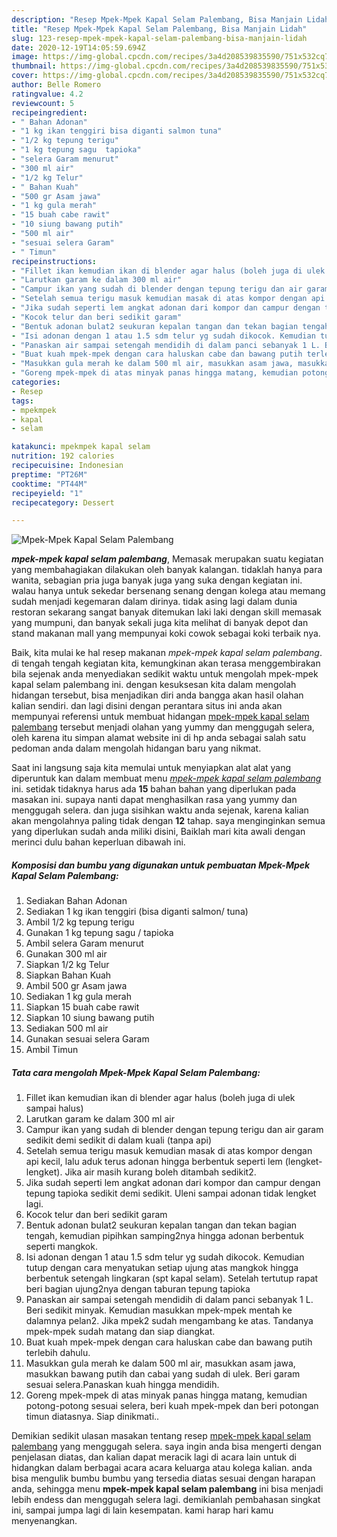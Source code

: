 ```yaml
---
description: "Resep Mpek-Mpek Kapal Selam Palembang, Bisa Manjain Lidah"
title: "Resep Mpek-Mpek Kapal Selam Palembang, Bisa Manjain Lidah"
slug: 123-resep-mpek-mpek-kapal-selam-palembang-bisa-manjain-lidah
date: 2020-12-19T14:05:59.694Z
image: https://img-global.cpcdn.com/recipes/3a4d208539835590/751x532cq70/mpek-mpek-kapal-selam-palembang-foto-resep-utama.jpg
thumbnail: https://img-global.cpcdn.com/recipes/3a4d208539835590/751x532cq70/mpek-mpek-kapal-selam-palembang-foto-resep-utama.jpg
cover: https://img-global.cpcdn.com/recipes/3a4d208539835590/751x532cq70/mpek-mpek-kapal-selam-palembang-foto-resep-utama.jpg
author: Belle Romero
ratingvalue: 4.2
reviewcount: 5
recipeingredient:
- " Bahan Adonan"
- "1 kg ikan tenggiri bisa diganti salmon tuna"
- "1/2 kg tepung terigu"
- "1 kg tepung sagu  tapioka"
- "selera Garam menurut"
- "300 ml air"
- "1/2 kg Telur"
- " Bahan Kuah"
- "500 gr Asam jawa"
- "1 kg gula merah"
- "15 buah cabe rawit"
- "10 siung bawang putih"
- "500 ml air"
- "sesuai selera Garam"
- " Timun"
recipeinstructions:
- "Fillet ikan kemudian ikan di blender agar halus (boleh juga di ulek sampai halus)"
- "Larutkan garam ke dalam 300 ml air"
- "Campur ikan yang sudah di blender dengan tepung terigu dan air garam sedikit demi sedikit di dalam kuali (tanpa api)"
- "Setelah semua terigu masuk kemudian masak di atas kompor dengan api kecil, lalu aduk terus adonan hingga berbentuk seperti lem (lengket-lengket). Jika air masih kurang boleh ditambah sedikit2."
- "Jika sudah seperti lem angkat adonan dari kompor dan campur dengan tepung tapioka sedikit demi sedikit. Uleni sampai adonan tidak lengket lagi."
- "Kocok telur dan beri sedikit garam"
- "Bentuk adonan bulat2 seukuran kepalan tangan dan tekan bagian tengah, kemudian pipihkan samping2nya hingga adonan berbentuk seperti mangkok."
- "Isi adonan dengan 1 atau 1.5 sdm telur yg sudah dikocok. Kemudian tutup dengan cara menyatukan setiap ujung atas mangkok hingga berbentuk setengah lingkaran (spt kapal selam). Setelah tertutup rapat beri bagian ujung2nya dengan taburan tepung tapioka"
- "Panaskan air sampai setengah mendidih di dalam panci sebanyak 1 L. Beri sedikit minyak. Kemudian masukkan mpek-mpek mentah ke dalamnya pelan2. Jika mpek2 sudah mengambang ke atas. Tandanya mpek-mpek sudah matang dan siap diangkat."
- "Buat kuah mpek-mpek dengan cara haluskan cabe dan bawang putih terlebih dahulu."
- "Masukkan gula merah ke dalam 500 ml air, masukkan asam jawa, masukkan bawang putih dan cabai yang sudah di ulek. Beri garam sesuai selera.Panaskan kuah hingga mendidih."
- "Goreng mpek-mpek di atas minyak panas hingga matang, kemudian potong-potong sesuai selera, beri kuah mpek-mpek dan beri potongan timun diatasnya. Siap dinikmati.."
categories:
- Resep
tags:
- mpekmpek
- kapal
- selam

katakunci: mpekmpek kapal selam 
nutrition: 192 calories
recipecuisine: Indonesian
preptime: "PT26M"
cooktime: "PT44M"
recipeyield: "1"
recipecategory: Dessert

---
```



![Mpek-Mpek Kapal Selam Palembang](https://img-global.cpcdn.com/recipes/3a4d208539835590/751x532cq70/mpek-mpek-kapal-selam-palembang-foto-resep-utama.jpg)

<b><i>mpek-mpek kapal selam palembang</i></b>, Memasak merupakan suatu kegiatan yang membahagiakan dilakukan oleh banyak kalangan. tidaklah hanya para wanita, sebagian pria juga banyak juga yang suka dengan kegiatan ini. walau hanya untuk sekedar bersenang senang dengan kolega atau memang sudah menjadi kegemaran dalam dirinya. tidak asing lagi dalam dunia restoran sekarang sangat banyak ditemukan laki laki dengan skill memasak yang mumpuni, dan banyak sekali juga kita melihat di banyak depot dan stand makanan mall yang mempunyai koki cowok sebagai koki terbaik nya.



Baik, kita mulai ke hal resep makanan <i>mpek-mpek kapal selam palembang</i>. di tengah tengah kegiatan kita, kemungkinan akan terasa menggembirakan bila sejenak anda menyediakan sedikit waktu untuk mengolah mpek-mpek kapal selam palembang ini. dengan kesuksesan kita dalam mengolah hidangan tersebut, bisa menjadikan diri anda bangga akan hasil olahan kalian sendiri. dan lagi disini dengan perantara situs ini anda akan mempunyai referensi untuk membuat hidangan <u>mpek-mpek kapal selam palembang</u> tersebut menjadi olahan yang yummy dan menggugah selera, oleh karena itu simpan alamat website ini di hp anda sebagai salah satu pedoman anda dalam mengolah hidangan baru yang nikmat.


Saat ini langsung saja kita memulai untuk menyiapkan alat alat yang diperuntuk kan dalam membuat menu <u><i>mpek-mpek kapal selam palembang</i></u> ini. setidak tidaknya harus ada <b>15</b> bahan bahan yang diperlukan pada masakan ini. supaya nanti dapat menghasilkan rasa yang yummy dan menggugah selera. dan juga sisihkan waktu anda sejenak, karena kalian akan mengolahnya paling tidak dengan <b>12</b> tahap. saya menginginkan semua yang diperlukan sudah anda miliki disini, Baiklah mari kita awali dengan merinci dulu bahan keperluan dibawah ini.

<!--inarticleads1-->

##### Komposisi dan bumbu yang digunakan untuk pembuatan Mpek-Mpek Kapal Selam Palembang:

1. Sediakan  Bahan Adonan
1. Sediakan 1 kg ikan tenggiri (bisa diganti salmon/ tuna)
1. Ambil 1/2 kg tepung terigu
1. Gunakan 1 kg tepung sagu / tapioka
1. Ambil selera Garam menurut
1. Gunakan 300 ml air
1. Siapkan 1/2 kg Telur
1. Siapkan  Bahan Kuah
1. Ambil 500 gr Asam jawa
1. Sediakan 1 kg gula merah
1. Siapkan 15 buah cabe rawit
1. Siapkan 10 siung bawang putih
1. Sediakan 500 ml air
1. Gunakan sesuai selera Garam
1. Ambil  Timun




<!--inarticleads2-->

##### Tata cara mengolah Mpek-Mpek Kapal Selam Palembang:

1. Fillet ikan kemudian ikan di blender agar halus (boleh juga di ulek sampai halus)
1. Larutkan garam ke dalam 300 ml air
1. Campur ikan yang sudah di blender dengan tepung terigu dan air garam sedikit demi sedikit di dalam kuali (tanpa api)
1. Setelah semua terigu masuk kemudian masak di atas kompor dengan api kecil, lalu aduk terus adonan hingga berbentuk seperti lem (lengket-lengket). Jika air masih kurang boleh ditambah sedikit2.
1. Jika sudah seperti lem angkat adonan dari kompor dan campur dengan tepung tapioka sedikit demi sedikit. Uleni sampai adonan tidak lengket lagi.
1. Kocok telur dan beri sedikit garam
1. Bentuk adonan bulat2 seukuran kepalan tangan dan tekan bagian tengah, kemudian pipihkan samping2nya hingga adonan berbentuk seperti mangkok.
1. Isi adonan dengan 1 atau 1.5 sdm telur yg sudah dikocok. Kemudian tutup dengan cara menyatukan setiap ujung atas mangkok hingga berbentuk setengah lingkaran (spt kapal selam). Setelah tertutup rapat beri bagian ujung2nya dengan taburan tepung tapioka
1. Panaskan air sampai setengah mendidih di dalam panci sebanyak 1 L. Beri sedikit minyak. Kemudian masukkan mpek-mpek mentah ke dalamnya pelan2. Jika mpek2 sudah mengambang ke atas. Tandanya mpek-mpek sudah matang dan siap diangkat.
1. Buat kuah mpek-mpek dengan cara haluskan cabe dan bawang putih terlebih dahulu.
1. Masukkan gula merah ke dalam 500 ml air, masukkan asam jawa, masukkan bawang putih dan cabai yang sudah di ulek. Beri garam sesuai selera.Panaskan kuah hingga mendidih.
1. Goreng mpek-mpek di atas minyak panas hingga matang, kemudian potong-potong sesuai selera, beri kuah mpek-mpek dan beri potongan timun diatasnya. Siap dinikmati..




Demikian sedikit ulasan masakan tentang resep <u>mpek-mpek kapal selam palembang</u> yang menggugah selera. saya ingin anda bisa mengerti dengan penjelasan diatas, dan kalian dapat meracik lagi di acara lain untuk di hidangkan dalam berbagai acara acara keluarga atau kolega kalian. anda bisa mengulik bumbu bumbu yang tersedia diatas sesuai dengan harapan anda, sehingga menu <b>mpek-mpek kapal selam palembang</b> ini bisa menjadi lebih endess dan menggugah selera lagi. demikianlah pembahasan singkat ini, sampai jumpa lagi di lain kesempatan. kami harap hari kamu menyenangkan.
